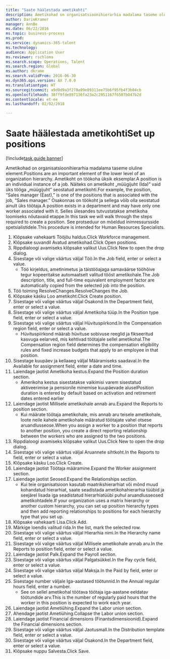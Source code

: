 ```yaml
--- 
title: "Saate häälestada ametikohti"
description: Ametikohad on organisatsioonihierarhia madalama taseme oluline element.
author: DarinKramer
manager: AnnBe
ms.date: 06/22/2016
ms.topic: business-process
ms.prod: 
ms.service: dynamics-365-talent
ms.technology: 
audience: Application User
ms.reviewer: rschloma
ms.search.scope: Operations, Talent
ms.search.region: Global
ms.author: dkrame
ms.search.validFrom: 2016-06-30
ms.dyn365.ops.version: AX 7.0.0
ms.translationtype: HT
ms.sourcegitcommit: a9d0d9a3f278a09e89311ee75b6f95fb4f3b04cb
ms.openlocfilehash: 38ff9fde897136fa23a2c2951167f6507b047b2d
ms.contentlocale: et-ee
ms.lasthandoff: 02/02/2018

---
```

# <a name="set-up-positions"></a><span data-ttu-id="701f2-103">Saate häälestada ametikohti</span><span class="sxs-lookup"><span data-stu-id="701f2-103">Set up positions</span></span>

[!include[task guide banner](../../includes/task-guide-banner.md)]

<span data-ttu-id="701f2-104">Ametikohad on organisatsioonihierarhia madalama taseme oluline element.</span><span class="sxs-lookup"><span data-stu-id="701f2-104">Positions are an important element of the lower level of an organization hierarchy.</span></span> <span data-ttu-id="701f2-105">Ametikoht on töökoha üksik eksemplar.</span><span class="sxs-lookup"><span data-stu-id="701f2-105">A position is an individual instance of a job.</span></span> <span data-ttu-id="701f2-106">Näiteks on ametikoht „müügijuht (Ida)” vaid üks tööga „müügijuht” seostatud ametikohti.</span><span class="sxs-lookup"><span data-stu-id="701f2-106">For example, the position, “Sales manager (East),” is one of the positions that is associated with the job, “Sales manager.”</span></span> <span data-ttu-id="701f2-107">Osakonnas on töökoht ja sellega võib olla seostatud ainult üks töötaja.</span><span class="sxs-lookup"><span data-stu-id="701f2-107">A position exists in a department and may have only one worker associated with it.</span></span> <span data-ttu-id="701f2-108">Selles ülesandes tutvustatakse ametikoha loomiseks nõutavaid etappe.</span><span class="sxs-lookup"><span data-stu-id="701f2-108">In this task we will walk through the steps required to create a position.</span></span> <span data-ttu-id="701f2-109">See protseduur on mõeldud inimressursside spetsialistidele.</span><span class="sxs-lookup"><span data-stu-id="701f2-109">This procedure is intended for Human Resources Specialists.</span></span>

1. <span data-ttu-id="701f2-110">Klõpsake vahekaarti Tööjõu haldus.</span><span class="sxs-lookup"><span data-stu-id="701f2-110">Click Workforce management.</span></span>
2. <span data-ttu-id="701f2-111">Klõpsake suvandil Avatud ametikohad.</span><span class="sxs-lookup"><span data-stu-id="701f2-111">Click Open positions.</span></span>
3. <span data-ttu-id="701f2-112">Rippdialoogi avamiseks klõpsake valikut Uus.</span><span class="sxs-lookup"><span data-stu-id="701f2-112">Click New to open the drop dialog.</span></span>
4. <span data-ttu-id="701f2-113">Sisestage või valige väärtus väljal Töö.</span><span class="sxs-lookup"><span data-stu-id="701f2-113">In the Job field, enter or select a value.</span></span>
    * <span data-ttu-id="701f2-114">Töö kirjeldus, ametinimetus ja täistööajaga samaväärse tööhõive tegur kopeeritakse automaatselt valitud tööst ametikohale.</span><span class="sxs-lookup"><span data-stu-id="701f2-114">The Job description, title, and full-time equivalent employment factor are automatically copied from the selected job into the position.</span></span>  
5. <span data-ttu-id="701f2-115">Töö toiming ResolveChanges.</span><span class="sxs-lookup"><span data-stu-id="701f2-115">ResolveChanges the Job.</span></span>
6. <span data-ttu-id="701f2-116">Klõpsake käsku Loo ametikoht.</span><span class="sxs-lookup"><span data-stu-id="701f2-116">Click Create position.</span></span>
7. <span data-ttu-id="701f2-117">Sisestage või valige väärtus väljal Osakond.</span><span class="sxs-lookup"><span data-stu-id="701f2-117">In the Department field, enter or select a value.</span></span>
8. <span data-ttu-id="701f2-118">Sisestage või valige väärtus väljal Ametikoha tüüp.</span><span class="sxs-lookup"><span data-stu-id="701f2-118">In the Position type field, enter or select a value.</span></span>
9. <span data-ttu-id="701f2-119">Sisestage või valige väärtus väljal Hüvituspiirkond.</span><span class="sxs-lookup"><span data-stu-id="701f2-119">In the Compensation region field, enter or select a value.</span></span>
    * <span data-ttu-id="701f2-120">Hüvituspiirkond määrab hüvituse sobivuse reeglid ja fikseeritud kasvuga eelarved, mis kehtivad töötajale sellel ametikohal.</span><span class="sxs-lookup"><span data-stu-id="701f2-120">The Compensation region field determines the compensation eligibility rules and fixed increase budgets that apply to an employee in that position.</span></span>  
10. <span data-ttu-id="701f2-121">Sisestage kuupäev ja kellaaeg väljal Määramiseks saadaval.</span><span class="sxs-lookup"><span data-stu-id="701f2-121">In the Available for assignment field, enter a date and time.</span></span>
11. <span data-ttu-id="701f2-122">Laiendage jaotist Ametikoha kestus.</span><span class="sxs-lookup"><span data-stu-id="701f2-122">Expand the Position duration section.</span></span>
    * <span data-ttu-id="701f2-123">Amerikoha kestus sisestatakse vaikimisi varem sisestatud aktiveerimise ja pensionile minemise kuupäevade alusel</span><span class="sxs-lookup"><span data-stu-id="701f2-123">Position duration is entered by default based on activation and retirement dates entered earlier</span></span>  
12. <span data-ttu-id="701f2-124">Laiendage jaotist Millisele ametikohale annab aru.</span><span class="sxs-lookup"><span data-stu-id="701f2-124">Expand the Reports to position section.</span></span>
    * <span data-ttu-id="701f2-125">Kui määrate töötaja ametikohale, mis annab aru teisele ametikohale, loote neile kahele ametikohale määratud töötajate vahel otsese aruandlusseose.</span><span class="sxs-lookup"><span data-stu-id="701f2-125">When you assign a worker to a position that reports to another position, you create a direct reporting relationship between the workers who are assigned to the two positions.</span></span>  
13. <span data-ttu-id="701f2-126">Rippdialoogi avamiseks klõpsake valikut Uus.</span><span class="sxs-lookup"><span data-stu-id="701f2-126">Click New to open the drop dialog.</span></span>
14. <span data-ttu-id="701f2-127">Sisestage või valige väärtus väljal Aruannete sihtkoht.</span><span class="sxs-lookup"><span data-stu-id="701f2-127">In the Reports to field, enter or select a value.</span></span>
15. <span data-ttu-id="701f2-128">Klõpsake käsku Loo.</span><span class="sxs-lookup"><span data-stu-id="701f2-128">Click Create.</span></span>
16. <span data-ttu-id="701f2-129">Laiendage jaotist Töötaja määramine.</span><span class="sxs-lookup"><span data-stu-id="701f2-129">Expand the Worker assignment section.</span></span>
17. <span data-ttu-id="701f2-130">Laiendage jaotist Seosed.</span><span class="sxs-lookup"><span data-stu-id="701f2-130">Expand the Relationships section.</span></span>
    * <span data-ttu-id="701f2-131">Kui teie organisatsioon kasutab maatrikshierarhiat või mõnd muud kohandatud hierarhiat, saate seadistada ametikohahierarhia tüübid ja seejärel lisada iga seadistatud hierarhiatüübi puhul aruandlusseosed ametikohtadele.</span><span class="sxs-lookup"><span data-stu-id="701f2-131">If your organization uses a matrix hierarchy or another custom hierarchy, you can set up position hierarchy types and then add reporting relationships to positions for each hierarchy type that you set up.</span></span>  
18. <span data-ttu-id="701f2-132">Klõpsake vahekaarti Lisa.</span><span class="sxs-lookup"><span data-stu-id="701f2-132">Click Add.</span></span>
19. <span data-ttu-id="701f2-133">Märkige loendis valitud rida.</span><span class="sxs-lookup"><span data-stu-id="701f2-133">In the list, mark the selected row.</span></span>
20. <span data-ttu-id="701f2-134">Sisestage või valige väärtus väljal Hierarhia nimi.</span><span class="sxs-lookup"><span data-stu-id="701f2-134">In the Hierarchy name field, enter or select a value.</span></span>
21. <span data-ttu-id="701f2-135">Sisestage või valige väärtus väljal Millisele ametikohale annab aru.</span><span class="sxs-lookup"><span data-stu-id="701f2-135">In the Reports to position field, enter or select a value.</span></span>
22. <span data-ttu-id="701f2-136">Laiendage jaotist Palk.</span><span class="sxs-lookup"><span data-stu-id="701f2-136">Expand the Payroll section.</span></span>
23. <span data-ttu-id="701f2-137">Sisestage või valige väärtus väljal Palgatsükkel.</span><span class="sxs-lookup"><span data-stu-id="701f2-137">In the Pay cycle field, enter or select a value.</span></span>
24. <span data-ttu-id="701f2-138">Sisestage või valige väärtus väljal Maksja.</span><span class="sxs-lookup"><span data-stu-id="701f2-138">In the Paid by field, enter or select a value.</span></span>
25. <span data-ttu-id="701f2-139">Sisestage number väljale Iga-aastased töötunnid.</span><span class="sxs-lookup"><span data-stu-id="701f2-139">In the Annual regular hours field, enter a number.</span></span>
    * <span data-ttu-id="701f2-140">See on sellel ametikohal töötava töötaja iga-aastane eeldatav töötundide arv.</span><span class="sxs-lookup"><span data-stu-id="701f2-140">This is the number of regularly paid hours that the worker in this position is expected to work each year.</span></span>  
26. <span data-ttu-id="701f2-141">Laiendage jaotist Ametiühing.</span><span class="sxs-lookup"><span data-stu-id="701f2-141">Expand the Labor union section.</span></span>
27. <span data-ttu-id="701f2-142">Ahendage jaotist Ametiühing.</span><span class="sxs-lookup"><span data-stu-id="701f2-142">Collapse the Labor union section.</span></span>
28. <span data-ttu-id="701f2-143">Laiendage jaotist Financial dimensions (Finantsdimensioonid).</span><span class="sxs-lookup"><span data-stu-id="701f2-143">Expand the Financial dimensions section.</span></span>
29. <span data-ttu-id="701f2-144">Sisestage või valige väärtus väljal Jaotusmall.</span><span class="sxs-lookup"><span data-stu-id="701f2-144">In the Distribution template field, enter or select a value.</span></span>
30. <span data-ttu-id="701f2-145">Sisestage või valige väärtus väljal Osakond.</span><span class="sxs-lookup"><span data-stu-id="701f2-145">In the Department field, enter or select a value.</span></span>
31. <span data-ttu-id="701f2-146">Klõpsake nuppu Salvesta.</span><span class="sxs-lookup"><span data-stu-id="701f2-146">Click Save.</span></span>


